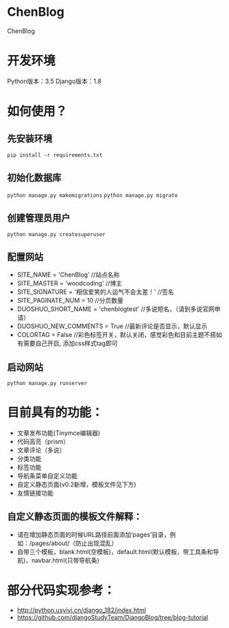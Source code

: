 # ChenBlog
ChenBlog

# 开发环境
Python版本：3.5
Django版本：1.8

# 如何使用？
## 先安装环境
`pip install -r requirements.txt`
## 初始化数据库
`python manage.py makemigrations`
`python manage.py migrate`
## 创建管理员用户
`python manage.py createsuperuser`
## 配置网站
+ SITE_NAME = 'ChenBlog'  //站点名称
+ SITE_MASTER = 'woodcoding'    //博主
+ SITE_SIGNATURE = '相信爱笑的人运气不会太差！'  //签名
+ SITE_PAGINATE_NUM = 10        //分页数量
+ DUOSHUO_SHORT_NAME = 'chenblogtest'    //多说短名，（请到多说官网申请）
+ DUOSHUO_NEW_COMMENTS = True       //最新评论是否显示，默认显示
+ COLORTAG = False //彩色标签开关，默认关闭，感觉彩色和目前主题不搭如有需要自己开启, 添加css样式tag即可

## 启动网站
`python manage.py runserver`

# 目前具有的功能：

+ 文章发布功能(Tinymce编辑器)
+ 代码高亮（prism）
+ 文章评论（多说）
+ 分类功能
+ 标签功能
+ 导航条菜单自定义功能
+ 自定义静态页面(v0.2新增，模板文件见下方)
+ 友情链接功能

## 自定义静态页面的模板文件解释：
* 请在增加静态页面的时候URL路径前面添加‘pages’目录，例如：/pages/about/（防止出现混乱）
* 自带三个模板，blank.html(空模板)，default.html(默认模板，带工具条和导航)，navbar.html(只带导航条)

# 部分代码实现参考：
+ http://python.usyiyi.cn/django_182/index.html
+ https://github.com/djangoStudyTeam/DjangoBlog/tree/blog-tutorial
